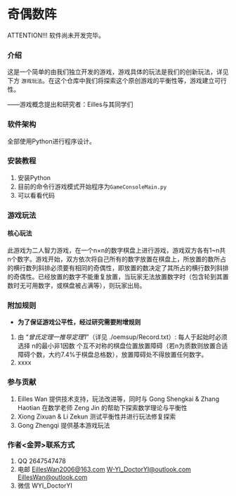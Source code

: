 # 奇偶数阵


ATTENTION!!! 软件尚未开发完毕。


### 介绍

这是一个简单的由我们独立开发的游戏，游戏具体的玩法是我们的创新玩法，详见下方 `游戏玩法`。在这个仓库中我们将探索这个原创游戏的平衡性等，游戏建立可行性。

——游戏概念提出和研究者：Eilles与其同学们

### 软件架构
全部使用Python进行程序设计。


### 安装教程

1.  安装Python
2.  目前的命令行游戏模式开始程序为```GameConsoleMain.py```
3.  可以看看代码

### 游戏玩法

#### 核心玩法

此游戏为二人智力游戏，在一个n×n的数字棋盘上进行游戏，游戏双方各有1~n共n个数字。游戏开始，双方依次将自己所有的数字放置在棋盘上，所放置的数所占的横行数列斜排必须要有相同的奇偶性，即放置的数决定了其所占的横行数列斜排的奇偶性。已经放置的数字不能重复放置，当玩家无法放置数字时（包含轮到其置数时无可用数字，或棋盘被占满等），则玩家出局。

### 附加规则
-   **为了保证游戏公平性，经过研究需要附增规则**

1.  由 “*曾氏定理一推导定理1*”（详见 ./oemsup/Record.txt）: 每人于起始时必须选择 n的最小非1因数 个互不对称的棋盘位置放置障碍（若n为质数则放置合适障碍个数，大约7.4%于棋盘总格数），放置障碍处不得放置任何数字。
2.  xxxx

### 参与贡献

1.  Eilles Wan 提供技术支持，玩法改进等，同时与 Gong Shengkai & Zhang Haotian 在数学老师 Zeng Jin 的帮助下探索数学理论与平衡性
2.  Xiong Zixuan & Li Zekun 测试平衡性并进行玩法修复探索
3.  Gong Zhengqi 提供基本游戏玩法 


### 作者<金羿>联系方式

1.  QQ       2647547478
2.  电邮      EillesWan2006@163.com W-YI_DoctorYI@outlook.com EillesWan@outlook.com
3.  微信      WYI_DoctorYI

